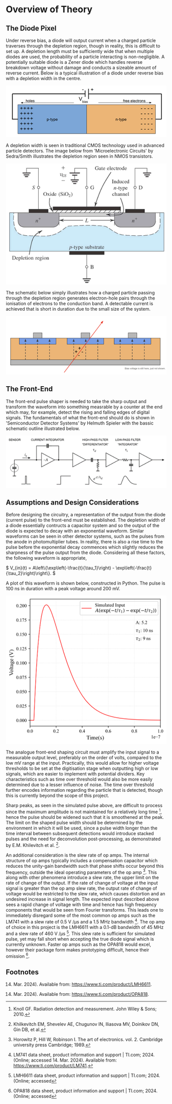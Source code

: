 # Overview of Theory

## The Diode Pixel

Under reverse bias, a diode will output current when a charged particle traverses through the depletion region, though in reality, this is difficult to set up. A depletion length must be sufficiently wide that when multiple diodes are used, the probability of a particle interacting is non-negligible. A potentially suitable diode is a Zener diode which handles reverse breakdown voltage without damage and conducts a sizeable amount of reverse current. Below is a typical illustration of a diode under reverse bias with a depletion width in the centre.

![Reverse biased diode schematic image](./Images/on_junc_rb.png)

A depletion width is seen in traditional CMOS technology used in advanced particle detectors. The image below from 'Microelectronic Circuits' by Sedra/Smith illustrates the depletion region seen in NMOS transistors.

![NMOS schematic image](./Images/nmos_sedra.png)

The schematic below simply illustrates how a charged particle passing through the depletion region generates electron-hole pairs through the ionisation of electrons to the conduction band. A detectable current is achieved that is short in duration due to the small size of the system.

![Detection_schematic image](./Images/particle_cmos.png)

## The Front-End 

The front-end pulse shaper is needed to take the sharp output and transform the waveform into something measrable by a counter at the end which may, for example, detect the rising and falling edges of digital signals. The fundamentals of what the front-end should do is shown in 'Semiconductor Detector Systems' by Helmuth Spieler with the bassic schematic outline illustrated below.

![Detection_schematic image](./Images/spieler_schem.png)

## Assumptions and Design Considerations

Before designing the circuitry, a representation of the output from the diode (current pulse) to the front-end must be established. The depletion width of a diode essentially contructs a capacitor system and so the output of the diode is expected to decay with an exponential waveform. Similar waveforms can be seen in other detector systems, such as the pulses from the anode in photomultiplier tubes. In reality, there is also a rise time to the pulse before the exponential decay commences which slightly reduces the sharpness of the pulse output from the diode. Considering all these factors, the following waveform is appropriate,

$` V_{in}(t) = A\left\{\exp\left(-\frac{t}{\tau_1}\right) - \exp\left(-\frac{t}{\tau_2}\right)\right\}. `$

A plot of this waveform is shown below, constructed in Python. The pulse is 100 ns in duration with a peak voltage around 200 mV.

![Simulated_pulse plot](./Images/input_sim_chrg.png)

The analogue front-end shaping circuit must amplify the input signal to a measurable output
level, preferably on the order of volts, compared to the low mV range at the input. Practically,
this would allow for higher voltage thresholds to be set at the digitisation stage when outputting
high or low signals, which are easier to implement with potential dividers. Key characteristics
such as time over threshold would also be more easily determined due to a lesser influence of
noise. The time over threshold further encodes information regarding the particle that is detected, though this is currently beyond the scope of this project.

Sharp peaks, as seen in the simulated pulse above, are difficult to process since the maximum amplitude
is not maintained for a relatively long time [^1], hence the pulse should be widened such that
it is smoothened at the peak. The limit on the shaped pulse width should be determined by
the environment in which it will be used, since a pulse width longer than the time interval between subsequent detections would introduce stacked pulses and the need for deconvolution
post-processing, as demonstrated by E.M. Khilevitch et al. [^2].

An additional consideration is the slew rate of op amps. The internal structure of op amps
typically includes a compensation capacitor which reduces the unity-gain bandwidth such that
phase shifts occur beyond this frequency, outside the ideal operating parameters of the op amp
[^3]. This along with other phenomena introduce a slew rate, the upper limit on the rate of
change of the output. If the rate of change of voltage at the input signal is greater than the
op amp slew rate, the output rate of change of voltage would be restricted to the slew rate,
which causes distortion and an undesired increase in signal length. The expected input described above sees a rapid change of voltage with time and hence has high frequency components that would be seen from Fourier transforms. This leads one to immediately disregard some of the most common op amps such as the LM741 with a slew rate of 0.5 V /μs and a
1.5 MHz bandwidth [^4]. The op amp of choice in this project is the LMH6611 with a 0.1-dB
bandwidth of 45 MHz and a slew rate of 460 V /μs [^5]. This slew rate is sufficient for simulated pulse, yet may fall short when accepting the true diode signal which is currently unknown. Faster op amps such as
the OPA818 would excel, however their package form makes prototyping difficult, hence their
omission [^6].

## Footnotes
[^1]: Knoll GF. Radiation detection and measurement. John Wiley & Sons; 2010.
[^2]: Khilkevitch EM, Shevelev AE, Chugunov IN, Iliasova MV, Doinikov DN, Gin DB, et al.
[^3]: Horowitz P, Hill W, Robinson I. The art of electronics. vol. 2. Cambridge university press
Cambridge; 1989.
[^4]: LM741 data sheet, product information and support | TI.com; 2024. (Online; accessed 14.
Mar. 2024). Available from: https://www.ti.com/product/LM741.
[^5]: LMH6611 data sheet, product information and support | TI.com; 2024. (Online; accessed
14. Mar. 2024). Available from: https://www.ti.com/product/LMH6611.
[^6]: OPA818 data sheet, product information and support | TI.com; 2024. (Online; accessed
14. Mar. 2024). Available from: https://www.ti.com/product/OPA818.
